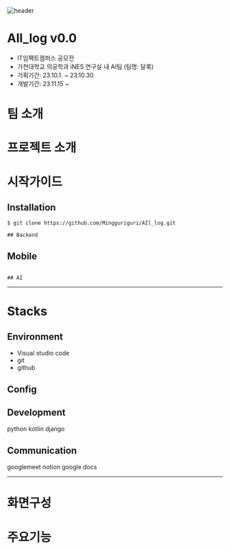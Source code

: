 ![header](https://capsule-render.vercel.app/api?type=wave&color=auto&height=300&section=header&text=capsule%20render&fontSize=90)
# AIl_log v0.0

- IT임팩트캠퍼스 공모전  
- 가천대학교 의공학과 iNES 연구실 내 AI팀 (팀명: 달록)  
- 기획기간: 23.10.1. ~ 23.10.30   
- 개발기간: 23.11.15 ~   

# 팀 소개
# 프로젝트 소개
# 시작가이드
## Installation
```
$ git clone https://github.com/Mingguriguri/AIl_log.git

## Backend
```

## Mobile
```

## AI
```

---

# Stacks
## Environment
- Visual studio code
- git
- github

## Config

## Development
python  kotlin  django  

## Communication
googlemeet  notion  google docs

---
# 화면구성

# 주요기능
